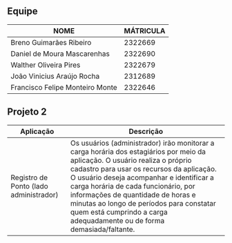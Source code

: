 ## Equipe
| NOME | MÁTRICULA |
|---|---|
| Breno Guimarães Ribeiro | 2322669 |
| Daniel de Moura Mascarenhas | 2322690 |
| Walther Oliveira Pires | 2322679 |
| João Vinicius Araújo Rocha | 2312689 |
| Francisco Felipe Monteiro Monte | 2322646 |

## Projeto 2
| Aplicação | Descrição |
| --- | --- |
| Registro de Ponto (lado administrador) | Os usuários (administrador) irão monitorar a carga horária dos estagiários por meio da aplicação. O usuário realiza o próprio cadastro para usar os recursos da aplicação. O usuário deseja acompanhar e identificar a carga horária de cada funcionário, por informações de quantidade de horas e minutas ao longo de períodos para constatar quem está cumprindo a carga adequadamente ou de forma demasiada/faltante. |
